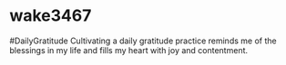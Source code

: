 # wake3467
#DailyGratitude Cultivating a daily gratitude practice reminds me of the blessings in my life and fills my heart with joy and contentment.
